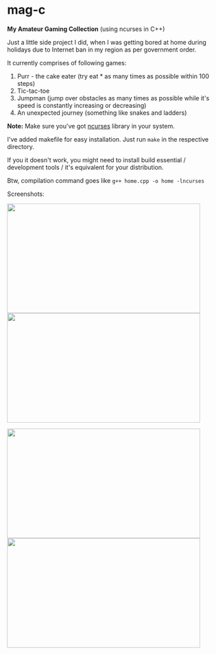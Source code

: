 # mag-c
**My Amateur Gaming Collection** (using ncurses in C++)

Just a little side project I did, when I was getting bored at home during holidays due to Internet ban in my region as per government order. 

It currently comprises of following games:
1. Purr - the cake eater (try eat * as many times as possible within 100 steps)
2. Tic-tac-toe
3. Jumpman (jump over obstacles as many times as possible while it's speed is constantly increasing or decreasing)
4. An unexpected journey (something like snakes and ladders)

**Note:** Make sure you've got [ncurses](https://invisible-island.net/ncurses/announce.html) library in your system.

I've added makefile for easy installation.
Just run 
```make```
in the respective directory.

If you it doesn't work, you might need to install build essential / development tools / it's equivalent for your distribution.

Btw, compilation command goes like
```g++ home.cpp -o home -lncurses```

Screenshots:
<p float="left">
  <img src="https://wolfian.github.io/mag-c/mag-c01.png" width="450" height="255"/>
  <img src="https://wolfian.github.io/mag-c/mag-c02.png" width="450" height="255"/>
</p>
<p float="left">
  <img src="https://wolfian.github.io/mag-c/mag-c03.png" width="450" height="255"/>
  <img src="https://wolfian.github.io/mag-c/mag-c04.png" width="450" height="255"/>
</p>
